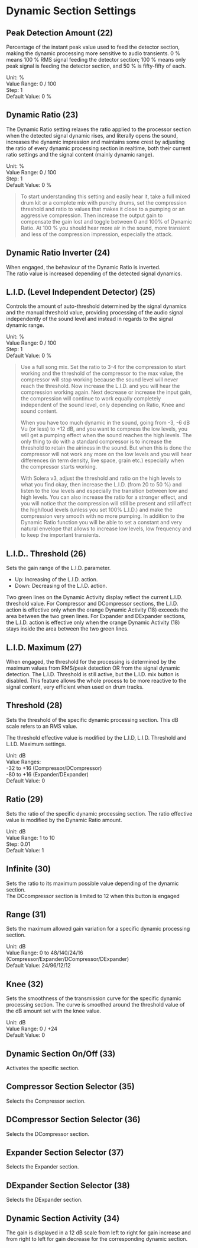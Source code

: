 # Dynamic Section Settings

## Peak Detection Amount (22)
Percentage of the instant peak value used to feed the detector section, making the dynamic processing more sensitive 
to audio transients.  0 % means 100 % RMS signal feeding the detector section; 100 % means only peak signal 
is feeding the detector section, and 50 % is fifty-fifty of each.

Unit: %  
Value Range: 0 / 100  
Step: 1  
Default Value: 0 %

## Dynamic Ratio (23)
The Dynamic Ratio setting relaxes the ratio applied to the processor section when the detected signal dynamic 
rises, and literally opens the sound, increases the dynamic impression and maintains some crest by adjusting 
the ratio of every dynamic processing section in realtime, both their current ratio settings and the signal content 
(mainly dynamic range).

Unit: %  
Value Range: 0 / 100  
Step: 1  
Default Value: 0 % 

> To start understanding this setting and easily hear it, take a full mixed drum kit or a complete mix with punchy 
drums, set the compression threshold and ratio to values that makes it close to a pumping or an aggressive compression. Then increase the output gain to compensate the gain lost and toggle between 0 and 100% of Dynamic 
Ratio. At 100 % you should hear more air in the sound, more transient and less of the compression impression, 
especially the attack.

## Dynamic Ratio Inverter (24)
When engaged, the behaviour of the Dynamic Ratio is inverted.  
The ratio value is increased depending of the detected signal dynamics.

## L.I.D. (Level Independent Detector) (25)
Controls the amount of auto-threshold determined by the signal dynamics and the manual threshold value, providing 
processing of the audio signal independently of the sound level and instead in regards to the signal dynamic 
range.

Unit: %  
Value Range: 0 / 100  
Step: 1  
Default Value: 0 % 

> Use a full song mix. Set the ratio to 3-4 for the compression to start working and the threshold of the compressor 
to the max value, the compressor will stop working because the sound level will never reach the threshold. Now 
increase the L.I.D. and you will hear the compression working again. Next decrease or increase the input gain, the 
compression will continue to work equally completely independent of the sound level, only depending on Ratio, 
Knee and sound content.
>
> When you have too much dynamic in the sound, going from -3, -6 dB Vu (or less) to +12 dB, and you want to compress the low levels, you will get a pumping effect when the sound reaches the high levels. The only thing to do 
with a standard compressor is to increase the threshold to retain the airiness in the sound. But when this is done 
the compressor will not work any more on the low levels and you will hear differences (in term density, live space, 
grain etc.) especially when the compressor starts working.
>
> With Solera v3, adjust the threshold and ratio on the high levels to what you find okay, then increase the L.I.D. 
(from 20 to 50 %) and listen to the low levels and especially the transition between low and high levels. You can 
also increase the ratio for a stronger effect, and you will notice that the compression will still be present and still affect 
the high/loud levels (unless you set 100% L.I.D.) and make the compression very smooth with no more pumping. 
In addition to the Dynamic Ratio function you will be able to set a constant and very natural envelope that allows to 
increase low levels, low frequency and to keep the important transients.

## L.I.D.. Threshold (26)
Sets the gain range of the L.I.D. parameter.

-  Up: Increasing of the L.I.D. action.
-  Down: Decreasing of the L.I.D. action.

Two green lines on the Dynamic Activity display reflect the current L.I.D. threshold value. For Compressor and 
DCompressor sections, the L.I.D. action is effective only when the orange Dynamic Activity (18) exceeds the area 
between the two green lines. For Expander and DExpander sections, the L.I.D. action is effective only when the orange 
Dynamic Activity (18) stays inside the area between the two green lines.

## L.I.D. Maximum (27)
When engaged, the threshold for the processing is determined by the maximum values from RMS/peak detection 
OR from the signal dynamic detection. The L.I.D. Threshold is still active, but the L.I.D. mix button is disabled. This 
feature allows the whole process to be more reactive to the signal content, very efficient when used on drum tracks.

## Threshold (28)
Sets the threshold of the specific dynamic processing section.
This dB scale refers to an RMS value. 

The threshold effective value is modified by the L.I.D, L.I.D. Threshold and L.I.D. Maximum settings.

Unit: dB  
Value Ranges:  
-32 to +16 (Compressor/DCompressor)  
-80 to +16 (Expander/DExpander)  
Default Value: 0

## Ratio (29)
Sets the ratio of the specific dynamic processing section. 
The ratio effective value is modified by the Dynamic Ratio amount.

Unit: dB  
Value Range: 1 to 10  
Step: 0.01  
Default Value: 1

## Infinite (30)
Sets the ratio to its maximum possible value depending of the dynamic section.  
The DCcompressor section is limited to 12 when this button is engaged

## Range (31)
Sets the maximum allowed gain variation for a specific dynamic processing section.

Unit: dB  
Value Range: 0 to 48/140/24/16 (Compressor/Expander/DCompressor/DExpander)  
Default Value: 24/96/12/12

## Knee (32)
Sets the smoothness of the transmission curve for the specific dynamic processing section. The curve is smoothed 
around the threshold value of the dB amount set with the knee value.

Unit: dB  
Value Range: 0 / +24  
Default Value: 0

## Dynamic Section On/Off (33)
Activates the specific section.

## Compressor Section Selector (35)
Selects the Compressor section.

## DCompressor Section Selector (36)
Selects the DCompressor section.

## Expander Section Selector (37)
Selects the Expander section.

## DExpander Section Selector (38)
Selects the DExpander section.

## Dynamic Section Activity (34)
The gain is displayed in a 12 dB scale from left to right for gain increase and from right to left for gain decrease for 
the corresponding dynamic section.
